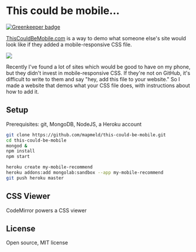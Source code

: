 # This could be mobile...

[![Greenkeeper badge](https://badges.greenkeeper.io/mapmeld/this-could-be-mobile.svg)](https://greenkeeper.io/)

<a href="http://thiscouldbemobile.com">ThisCouldBeMobile.com</a> is a way to demo what someone else's site would look like
if they added a mobile-responsive CSS file.

<img src="http://i.imgur.com/j1AAylT.png"/>

Recently I've found a lot of sites which would be good to have on my phone, but they
didn't invest in mobile-responsive CSS. If they're not on GitHub, it's difficult to write to them
and say "hey, add this file to your website." So I made a website that demos what your CSS file does,
with instructions about how to add it.

## Setup

Prerequisites: git, MongoDB, NodeJS, a Heroku account

```bash
git clone https://github.com/mapmeld/this-could-be-mobile.git
cd this-could-be-mobile
mongod &
npm install
npm start

heroku create my-mobile-recommend
heroku addons:add mongolab:sandbox --app my-mobile-recommend
git push heroku master
```

## CSS Viewer

CodeMirror powers a CSS viewer

## License

Open source, MIT license
